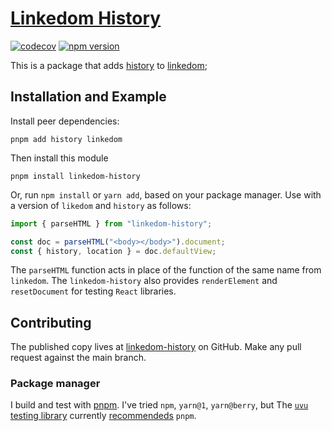 # [Linkedom History](https://yarnpkg.com/package/linkedom-history)

[![codecov][codecov]][codecov_url] [![npm version][npm_version]][npm_version_url]

[npm_version]: https://badge.fury.io/js/linkedom-history.svg
[npm_version_url]: https://www.npmjs.com/package/linkedom-history
[codecov]: https://codecov.io/gh/thejohnhoffer/linkedom-history/branch/main/graph/badge.svg?token=DOHK0DZI0Z
[codecov_url]: https://codecov.io/gh/thejohnhoffer/linkedom-history


This is a package that adds [history][history] to [linkedom][linkedom];

[history]: https://github.com/remix-run/history
[linkedom]: https://github.com/WebReflection/linkedom

## Installation and Example

Install peer dependencies:

```
pnpm add history linkedom
```

Then install this module

```
pnpm install linkedom-history
```

Or, run `npm install` or `yarn add`, based on your package manager. Use with a version of `likedom` and `history` as follows:

```jsx
import { parseHTML } from "linkedom-history";

const doc = parseHTML("<body></body>").document;
const { history, location } = doc.defaultView;
```

The `parseHTML` function acts in place of the function of the same name from `linkedom`. The `linkedom-history` also provides `renderElement` and `resetDocument` for testing `React` libraries.

## Contributing

The published copy lives at [linkedom-history](https://github.com/thejohnhoffer/linkedom-history/) on GitHub.
Make any pull request against the main branch.

### Package manager

I build and test with [pnpm](https://pnpm.io/). I've tried `npm`, `yarn@1`, `yarn@berry`, but The [`uvu` testing library](https://www.npmjs.com/package/uvu) currently [recommendeds](https://github.com/lukeed/uvu/issues/144#issuecomment-939316208) `pnpm`.
